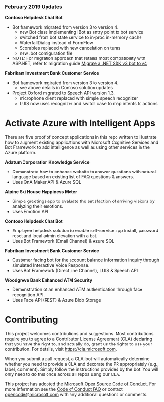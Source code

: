 ### February 2019 Updates
**Contoso Helpdesk Chat Bot**
* Bot framework migrated from version 3 to version 4.
	- new Bot class implementing IBot as entry point to bot service
	- switched from bot state service to in-proc in-memory cache
	- WaterfallDialog instead of FormFlow
	- Scorables replaced with new cancelation on turns
	- new .bot configuration file 
* NOTE: For migration approach that retains most compatibility with ASP.NET, refer to migration guide [Migrate a .NET SDK v3 bot to v4](https://docs.microsoft.com/en-us/azure/bot-service/migration/conversion-framework?view=azure-bot-service-4.0)

**Fabrikam Investment Bank Customer Service**
* Bot framework mgirated from version 3 to version 4.
	- see above details in Contoso solution updates
* Project Oxford migrated to Speech API version 1.3.
	- microphone client replaced with simple speech recognizer
	- LUIS now uses recognizer and switch case to map intents to actions

# Activate Azure with Intelligent Apps
There are five proof of concept applications in this repo written to illustrate how to augment existing applications with Microsoft Cognitive Services and Bot Framework to add intelligence as well as using other services in the Azure platform.

**Adatum Corporation Knowledge Service**
* Demonstrate how to enhance website to answer questions with natural language based on existing list of FAQ questions & answers. 
* Uses QnA Maker API & Azure SQL

**Alpine Ski House Happiness Meter**
* Simple greetings app to evaluate the satisfaction of arriving visitors by analyzing their emotions.
* Uses Emotion API

**Contoso Helpdesk Chat Bot**
* Employee helpdesk solution to enable self-service app install, password reset and local admin elevation with a bot. 
* Uses Bot Framework (Email Channel) & Azure SQL

**Fabrikam Investment Bank Customer Service**
* Customer facing bot for the account balance information inquiry through simulated Interactive Voice Response.
* Uses Bot Framework (DirectLine Channel), LUIS & Speech API

**Woodgrove Bank Enhanced ATM Security**
* Demonstration of an enhanced ATM authentication through face recognition API.
* Uses Face API (REST) & Azure Blob Storage


# Contributing

This project welcomes contributions and suggestions.  Most contributions require you to agree to a
Contributor License Agreement (CLA) declaring that you have the right to, and actually do, grant us
the rights to use your contribution. For details, visit https://cla.microsoft.com.

When you submit a pull request, a CLA-bot will automatically determine whether you need to provide
a CLA and decorate the PR appropriately (e.g., label, comment). Simply follow the instructions
provided by the bot. You will only need to do this once across all repos using our CLA.

This project has adopted the [Microsoft Open Source Code of Conduct](https://opensource.microsoft.com/codeofconduct/).
For more information see the [Code of Conduct FAQ](https://opensource.microsoft.com/codeofconduct/faq/) or
contact [opencode@microsoft.com](mailto:opencode@microsoft.com) with any additional questions or comments.
